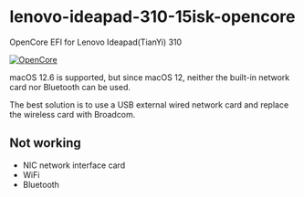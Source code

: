 # lenovo-ideapad-310-15isk-opencore
OpenCore EFI for Lenovo Ideapad(TianYi) 310


[![OpenCore](https://img.shields.io/badge/OpenCore-0.8.5-blue.svg)](https://github.com/acidanthera/OpenCorePkg)


macOS 12.6 is supported, but since macOS 12, neither the built-in network card nor Bluetooth can be used.

The best solution is to use a USB external wired network card and replace the wireless card with Broadcom.


## Not working

* NIC network interface card
* WiFi
* Bluetooth

